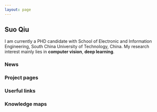 ```yaml
---
layout: page
---
```


## Suo Qiu
I am currently a PHD candidate with School of Electronic and Information Engineering, South China University of Technology, China. My research interest mainly lies in **computer vision**, **deep learning**.


### News


### Project pages


### Userful links


### Knowledge maps
